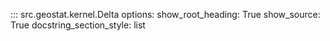 ::: src.geostat.kernel.Delta
    options:
        show_root_heading: True
        show_source: True
        docstring_section_style: list